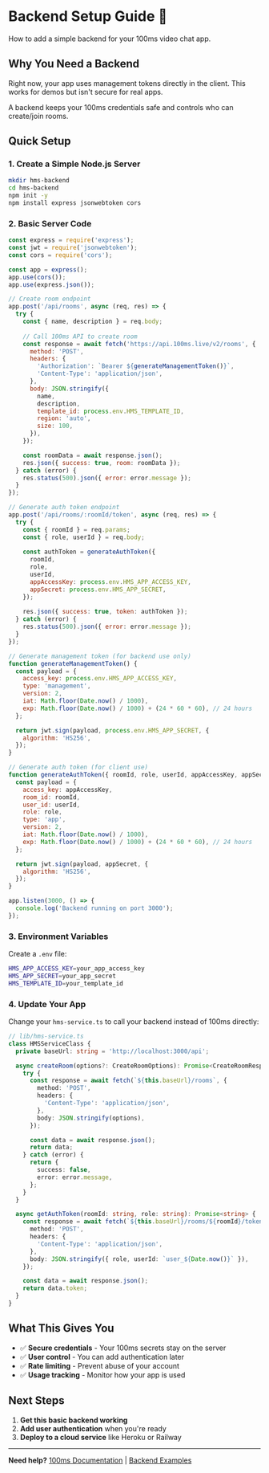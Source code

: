 # Backend Setup Guide 🚀

How to add a simple backend for your 100ms video chat app.

## Why You Need a Backend

Right now, your app uses management tokens directly in the client. This works for demos but isn't secure for real apps.

A backend keeps your 100ms credentials safe and controls who can create/join rooms.

## Quick Setup

### 1. Create a Simple Node.js Server

```bash
mkdir hms-backend
cd hms-backend
npm init -y
npm install express jsonwebtoken cors
```

### 2. Basic Server Code

```javascript
const express = require('express');
const jwt = require('jsonwebtoken');
const cors = require('cors');

const app = express();
app.use(cors());
app.use(express.json());

// Create room endpoint
app.post('/api/rooms', async (req, res) => {
  try {
    const { name, description } = req.body;
    
    // Call 100ms API to create room
    const response = await fetch('https://api.100ms.live/v2/rooms', {
      method: 'POST',
      headers: {
        'Authorization': `Bearer ${generateManagementToken()}`,
        'Content-Type': 'application/json',
      },
      body: JSON.stringify({
        name,
        description,
        template_id: process.env.HMS_TEMPLATE_ID,
        region: 'auto',
        size: 100,
      }),
    });

    const roomData = await response.json();
    res.json({ success: true, room: roomData });
  } catch (error) {
    res.status(500).json({ error: error.message });
  }
});

// Generate auth token endpoint
app.post('/api/rooms/:roomId/token', async (req, res) => {
  try {
    const { roomId } = req.params;
    const { role, userId } = req.body;
    
    const authToken = generateAuthToken({
      roomId,
      role,
      userId,
      appAccessKey: process.env.HMS_APP_ACCESS_KEY,
      appSecret: process.env.HMS_APP_SECRET,
    });
    
    res.json({ success: true, token: authToken });
  } catch (error) {
    res.status(500).json({ error: error.message });
  }
});

// Generate management token (for backend use only)
function generateManagementToken() {
  const payload = {
    access_key: process.env.HMS_APP_ACCESS_KEY,
    type: 'management',
    version: 2,
    iat: Math.floor(Date.now() / 1000),
    exp: Math.floor(Date.now() / 1000) + (24 * 60 * 60), // 24 hours
  };

  return jwt.sign(payload, process.env.HMS_APP_SECRET, {
    algorithm: 'HS256',
  });
}

// Generate auth token (for client use)
function generateAuthToken({ roomId, role, userId, appAccessKey, appSecret }) {
  const payload = {
    access_key: appAccessKey,
    room_id: roomId,
    user_id: userId,
    role: role,
    type: 'app',
    version: 2,
    iat: Math.floor(Date.now() / 1000),
    exp: Math.floor(Date.now() / 1000) + (24 * 60 * 60), // 24 hours
  };

  return jwt.sign(payload, appSecret, {
    algorithm: 'HS256',
  });
}

app.listen(3000, () => {
  console.log('Backend running on port 3000');
});
```

### 3. Environment Variables

Create a `.env` file:

```bash
HMS_APP_ACCESS_KEY=your_app_access_key
HMS_APP_SECRET=your_app_secret
HMS_TEMPLATE_ID=your_template_id
```

### 4. Update Your App

Change your `hms-service.ts` to call your backend instead of 100ms directly:

```typescript
// lib/hms-service.ts
class HMSServiceClass {
  private baseUrl: string = 'http://localhost:3000/api';

  async createRoom(options?: CreateRoomOptions): Promise<CreateRoomResponse> {
    try {
      const response = await fetch(`${this.baseUrl}/rooms`, {
        method: 'POST',
        headers: {
          'Content-Type': 'application/json',
        },
        body: JSON.stringify(options),
      });

      const data = await response.json();
      return data;
    } catch (error) {
      return {
        success: false,
        error: error.message,
      };
    }
  }

  async getAuthToken(roomId: string, role: string): Promise<string> {
    const response = await fetch(`${this.baseUrl}/rooms/${roomId}/token`, {
      method: 'POST',
      headers: {
        'Content-Type': 'application/json',
      },
      body: JSON.stringify({ role, userId: `user_${Date.now()}` }),
    });

    const data = await response.json();
    return data.token;
  }
}
```

## What This Gives You

- ✅ **Secure credentials** - Your 100ms secrets stay on the server
- ✅ **User control** - You can add authentication later
- ✅ **Rate limiting** - Prevent abuse of your account
- ✅ **Usage tracking** - Monitor how your app is used

## Next Steps

1. **Get this basic backend working**
2. **Add user authentication** when you're ready
3. **Deploy to a cloud service** like Heroku or Railway

---

**Need help?** [100ms Documentation](https://docs.100ms.live) | [Backend Examples](https://github.com/100mslive/100ms-examples)
